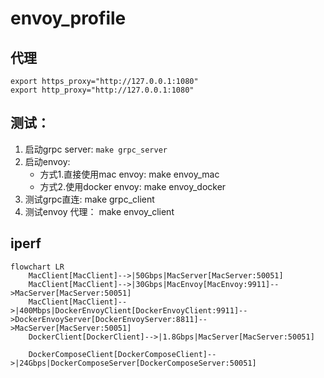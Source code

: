 # envoy_profile



## 代理

```shell
export https_proxy="http://127.0.0.1:1080"
export http_proxy="http://127.0.0.1:1080"
```

## 测试：

1. 启动grpc server:
    `make grpc_server`
2. 启动envoy:
    - 方式1.直接使用mac envoy:
        make envoy_mac
    - 方式2.使用docker envoy:
        make envoy_docker
3. 测试grpc直连:
    make grpc_client
4. 测试envoy 代理：
    make envoy_client


## iperf

```mermaid
flowchart LR
    MacClient[MacClient]-->|50Gbps|MacServer[MacServer:50051]
    MacClient[MacClient]-->|30Gbps|MacEnvoy[MacEnvoy:9911]-->MacServer[MacServer:50051]
    MacClient[MacClient]-->|400Mbps|DockerEnvoyClient[DockerEnvoyClient:9911]-->DockerEnvoyServer[DockerEnvoyServer:8811]-->MacServer[MacServer:50051]
    DockerClient[DockerClient]-->|1.8Gbps|MacServer[MacServer:50051]

    DockerComposeClient[DockerComposeClient]-->|24Gbps|DockerComposeServer[DockerComposeServer:50051]

```
